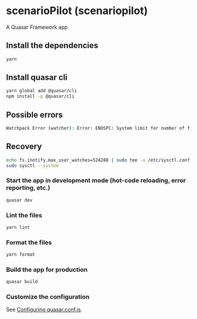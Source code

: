 # scenarioPilot (scenariopilot)

A Quasar Framework app

## Install the dependencies

```bash
yarn
```
## Install quasar cli

```bash
yarn global add @quasar/cli 
npm install -g @quasar/cli

```

## Possible errors 

```bash
Watchpack Error (watcher): Error: ENOSPC: System limit for number of file watchers reached, 
```
## Recovery 

```bash
echo fs.inotify.max_user_watches=524288 | sudo tee -a /etc/sysctl.conf && sudo sysctl -p
sudo sysctl --system
```
### Start the app in development mode (hot-code reloading, error reporting, etc.)

```bash
quasar dev
```

### Lint the files

```bash
yarn lint
```

### Format the files

```bash
yarn format
```

### Build the app for production

```bash
quasar build
```

### Customize the configuration

See [Configuring quasar.conf.js](https://quasar.dev/quasar-cli/quasar-conf-js).
